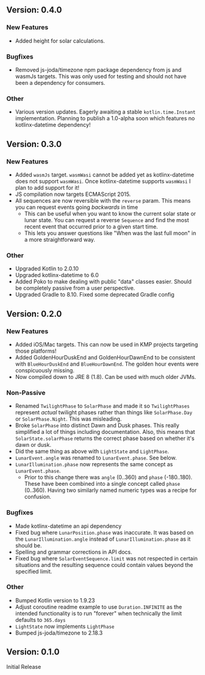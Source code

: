 ## Version: 0.4.0
### New Features
* Added height for solar calculations.
### Bugfixes
* Removed js-joda/timezone npm package dependency from js and wasmJs targets. This was only used for testing and should not have been a dependency for consumers.

### Other
* Various version updates. Eagerly awaiting a stable `kotlin.time.Instant` implementation. Planning to publish a 1.0-alpha soon which features no kotlinx-datetime dependency!

## Version: 0.3.0 
### New Features
* Added `wasmJs` target. `wasmWasi` cannot be added yet as kotlinx-datetime does not support `wasmWasi`. Once kotlinx-datetime supports `wasmWasi` I plan to add support for it!
* JS compilation now targets ECMAScript 2015.
* All sequences are now reversible with the `reverse` param. This means you can request events going _backwards_ in time
  * This can be useful when you want to know the current solar state or lunar state. You can request a reverse `Sequence` and find the most recent event that occurred prior to a given start time.
  * This lets you answer questions like "When was the last full moon" in a more straightforward way.

### Other
* Upgraded Kotlin to 2.0.10
* Upgraded kotlinx-datetime to 6.0
* Added Poko to make dealing with public "data" classes easier. Should be completely passive from a user perspective.
* Upgraded Gradle to 8.10. Fixed some deprecated Gradle config

## Version: 0.2.0 
### New Features
* Added iOS/Mac targets. This can now be used in KMP projects targeting those platforms!
* Added GoldenHourDuskEnd and GoldenHourDawnEnd to be consistent with `BlueHourDuskEnd` and `BlueHourDawnEnd`. The golden hour events were conspicuously missing.
* Now compiled down to JRE 8 (1.8). Can be used with much older JVMs.

### Non-Passive
* Renamed `TwilightPhase` to `SolarPhase` and made it so `TwilightPhases` represent _actual_ twilight phases rather than things like `SolarPhase.Day` or `SolarPhase.Night`. This was misleading.
* Broke `SolarPhase` into distinct Dawn and Dusk phases. This really simplified  a lot of things including documentation. Also, this means that `SolarState.solarPhase` returns the correct phase based on whether it's dawn or dusk.
* Did the same thing as above with `LightState` and `LightPhase`.
* `LunarEvent.angle` was renamed to `LunarEvent.phase`. See below.
* `LunarIllumination.phase` now represents the same concept as `LunarEvent.phase`.
  * Prior to this change there was `angle` (0..360) and `phase` (-180..180). These have been combined into a single concept called `phase` (0..360). Having two similarly named numeric types was a recipe for confusion.

### Bugfixes
* Made kotlinx-datetime an api dependency
* Fixed bug where `LunarPosition.phase` was inaccurate. It was based on the `LunarIllumination.angle` instead of `LunarIllumination.phase` as it should be.
* Spelling and grammar corrections in API docs.
* Fixed bug where `SolarEventSequence.limit` was not respected in certain situations and the resulting sequence could contain values beyond the specified limit.

### Other
* Bumped Kotlin version to 1.9.23
* Adjust coroutine readme example to use `Duration.INFINITE` as the intended functionality is to run "forever" when technically the limit defaults to `365.days`
* `LightState` now implements `LightPhase`
* Bumped js-joda/timezone to 2.18.3

## Version: 0.1.0
Initial Release